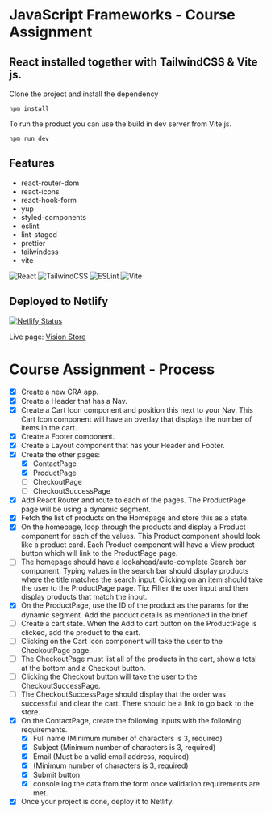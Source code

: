 # JavaScript Frameworks - Course Assignment

## React installed together with TailwindCSS & Vite js.

Clone the project and install the dependency

```
npm install
```

To run the product you can use the build in dev server from Vite js.

```
npm run dev
```

## Features

- react-router-dom
- react-icons
- react-hook-form
- yup
- styled-components
- eslint
- lint-staged
- prettier
- tailwindcss
- vite

![React](https://img.shields.io/badge/react-%2320232a.svg?style=for-the-badge&logo=react&logoColor=%2361DAFB)
![TailwindCSS](https://img.shields.io/badge/tailwindcss-%2338B2AC.svg?style=for-the-badge&logo=tailwind-css&logoColor=white)
![ESLint](https://img.shields.io/badge/ESLint-4B3263?style=for-the-badge&logo=eslint&logoColor=white)
![Vite](https://img.shields.io/badge/vite-%23646CFF.svg?style=for-the-badge&logo=vite&logoColor=white)

## Deployed to Netlify

[![Netlify Status](https://api.netlify.com/api/v1/badges/5ffbf66b-07c5-4e4a-abb8-2a505cfc36e7/deploy-status)](https://app.netlify.com/sites/meek-pika-e025e2/deploys)

Live page:
[Vision Store](https://meek-pika-e025e2.netlify.app/)

#

# Course Assignment - Process

- [x] Create a new CRA app.
- [x] Create a Header that has a Nav.
- [x] Create a Cart Icon component and position this next to your Nav. This Cart Icon component will have an overlay that displays the number of items in the cart.
- [x] Create a Footer component.
- [x] Create a Layout component that has your Header and Footer.
- [x] Create the other pages:
  - [x] ContactPage
  - [x] ProductPage
  - [ ] CheckoutPage
  - [ ] CheckoutSuccessPage
- [x] Add React Router and route to each of the pages. The ProductPage page will be using a dynamic segment.
- [x] Fetch the list of products on the Homepage and store this as a state.
- [x] On the homepage, loop through the products and display a Product component for each of the values. This Product component should look like a product card. Each Product component will have a View product button which will link to the ProductPage page.
- [ ] The homepage should have a lookahead/auto-complete Search bar component. Typing values in the search bar should display products where the title matches the search input. Clicking on an item should take the user to the ProductPage page. Tip: Filter the user input and then display products that match the input.
- [x] On the ProductPage, use the ID of the product as the params for the dynamic segment. Add the product details as mentioned in the brief.
- [ ] Create a cart state. When the Add to cart button on the ProductPage is clicked, add the product to the cart.
- [ ] Clicking on the Cart Icon component will take the user to the CheckoutPage page.
- [ ] The CheckoutPage must list all of the products in the cart, show a total at the bottom and a Checkout button.
- [ ] Clicking the Checkout button will take the user to the CheckoutSuccessPage.
- [ ] The CheckoutSuccessPage should display that the order was successful and clear the cart. There should be a link to go back to the store.
- [x] On the ContactPage, create the following inputs with the following requirements.
  - [x] Full name (Minimum number of characters is 3, required)
  - [x] Subject (Minimum number of characters is 3, required)
  - [x] Email (Must be a valid email address, required)
  - [x] (Minimum number of characters is 3, required)
  - [x] Submit button
  - [x] console.log the data from the form once validation requirements are met.
- [x] Once your project is done, deploy it to Netlify.
